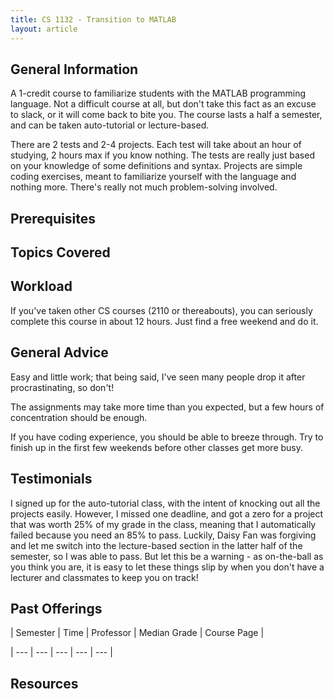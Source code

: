 ```yaml
---
title: CS 1132 - Transition to MATLAB
layout: article
---
```




## General Information

A 1-credit course to familiarize students with the MATLAB programming language. Not a difficult course at all, but don't take this fact as an excuse to slack, or it will come back to bite you. The course lasts a half a semester, and can be taken auto-tutorial or lecture-based.



There are 2 tests and 2-4 projects. Each test will take about an hour of studying, 2 hours max if you know nothing. The tests are really just based on your knowledge of some definitions and syntax. Projects are simple coding exercises, meant to familiarize yourself with the language and nothing more. There's really not much problem-solving involved.



## Prerequisites



## Topics Covered



## Workload

If you've taken other CS courses (2110 or thereabouts), you can seriously complete this course in about 12 hours. Just find a free weekend and do it.



## General Advice

Easy and little work; that being said, I've seen many people drop it after procrastinating, so don't!



The assignments may take more time than you expected, but a few hours of concentration should be enough.



If you have coding experience, you should be able to breeze through. Try to finish up in the first few weekends before other classes get more busy.



## Testimonials

I signed up for the auto-tutorial class, with the intent of knocking out all the projects easily. However, I missed one deadline, and got a zero for a project that was worth 25% of my grade in the class, meaning that I automatically failed because you need an 85% to pass. Luckily, Daisy Fan was forgiving and let me switch into the lecture-based section in the latter half of the semester, so I was able to pass. But let this be a warning - as on-the-ball as you think you are, it is easy to let these things slip by when you don't have a lecturer and classmates to keep you on track!



## Past Offerings



 | Semester | Time | Professor | Median Grade | Course Page | 

 | --- | --- | --- | --- | --- | 



## Resources
